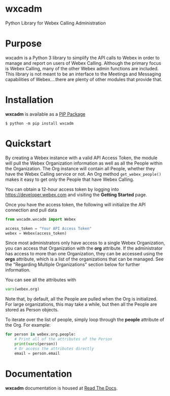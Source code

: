 # wxcadm
Python Library for Webex Calling Administration

# Purpose
wxcadm is a Python 3 library to simplify the API calls to Webex in order to manage and report on users of Webex Calling.
Although the primary focus is Webex Calling, many of the other Webex admin functions are included. This library is not
meant to be an interface to the Meetings and Messaging capabilities of Webex....there are plenty of other modules that
provide that.

# Installation
**wxcadm** is available as a [PIP Package](https://pypi.org/project/wxcadm/)

```
$ python -m pip install wxcadm
```
# Quickstart
By creating a Webex instance with a valid API Access Token, the module will pull the Webex Organization information as
well as all the People within the Organization. The Org instance will contain all People, whether they have the 
Webex Calling service or not. An Org method ```get_webex_people()``` makes it easy to get only the People that have
Webex Calling.

You can obtain a 12-hour access token by logging into https://developer.webex.com and visiting the **Getting Started**
page.

Once you have the access token, the following will initialize the API connection and pull data

```python
from wxcadm.wxcadm import Webex

access_token = "Your API Access Token"
webex = Webex(access_token)
```
Since most administrators only have access to a single Webex Organization, you can access that Organization with the
**org** attribute. If the administrator has access to more than one Organization, they can be accessed using the
**orgs** attribute, which is a list of the organizations that can be managed. See the "Regarding Multiple 
Organizations" section below for further information.

You can see all the attributes with
```python
vars(webex.org)
```
Note that, by default, all the People are pulled when the Org is initialized. For large organizations, this may take
a while, but then all the People are stored as Person objects.

To iterate over the list of people, simply loop through the **people** attribute of the Org. For example:
```python
for person in webex.org.people:
    # Print all of the attributes of the Person
    print(vars(person))
    # Or access the attributes directly
    email = person.email
```
# Documentation
**wxcadm** documentation is housed at [Read The Docs](https://wxcadm.readthedocs.io/en/latest/). 
